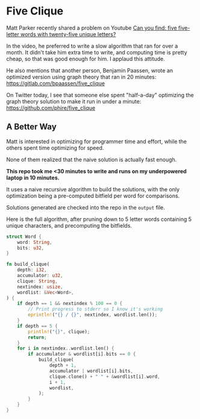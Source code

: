 # Five Clique

Matt Parker recently shared a problem on Youtube [Can you find: five five-letter words with twenty-five unique letters?](https://www.youtube.com/watch?v=_-AfhLQfb6w)

In the video, he preferred to write a slow algorithm that ran for over a month. It didn't take him extra time to write, and computing time is pretty cheap, so that was good enough for him. I applaud this attitude.

He also mentions that another person, Benjamin Paassen, wrote an optimized version using graph theory that ran in 20 minutes: https://gitlab.com/bpaassen/five_clique

On Twitter today, I see that someone else spent "half-a-day" optimizing the graph theory solution to make it run in under a minute: https://github.com/phire/five_clique

## A Better Way

Matt is interested in optimizing for programmer time and effort, while the others spent time optimizing for speed.

None of them realized that the naive solution is actually fast enough.

**This repo took me <30 minutes to write and runs on my underpowered laptop in 10 minutes.**

It uses a naive recursive algorithm to build the solutions, with the only optimization being a pre-computed bitfield per word for comparisons.

Solutions generated are checked into the repo in the `output` file.

Here is the full algorithm, after pruning down to 5 letter words containing 5 unique characters, and precomputing the bitfields.

``` rust
struct Word {
    word: String,
    bits: u32,
}

fn build_clique(
    depth: i32,
    accumulator: u32,
    clique: String,
    nextindex: usize,
    wordlist: &Vec<Word>,
) {
    if depth == 1 && nextindex % 100 == 0 {
        // Print progress to stderr so I know it's working
        eprintln!("{} / {}", nextindex, wordlist.len());
    }
    if depth == 5 {
        println!("{}", clique);
        return;
    }
    for i in nextindex..wordlist.len() {
        if accumulator & wordlist[i].bits == 0 {
            build_clique(
                depth + 1,
                accumulator | wordlist[i].bits,
                clique.clone() + " " + &wordlist[i].word,
                i + 1,
                wordlist,
            );
        }
    }
}
```